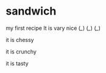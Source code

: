 # sandwich
my first recipe
It is vary nice (*_*) (*_*) (*_*)

it is chessy

 it is crunchy

it is tasty
